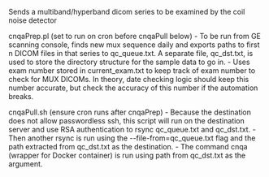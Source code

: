 Sends a multiband/hyperband dicom series to be examined by the coil noise detector

cnqaPrep.pl (set to run on cron before cnqaPull below)
    - To be run from GE scanning console, finds new mux sequence daily and exports paths to first n DICOM files in that series to qc_queue.txt. A separate file, qc_dst.txt, is used to store the directory structure for the sample data to go in.
    - Uses exam number stored in current_exam.txt to keep track of exam number to check for MUX DICOMs. In theory, date checking logic should keep this number accurate, but check the accuracy of this number if the automation breaks.

cnqaPull.sh  (ensure cron runs after cnqaPrep)
    - Because the destination does not allow passwordless ssh, this script will run on the destination server and use RSA authentication to rsync qc_queue.txt and qc_dst.txt.  - Then another rsync is run using  the --file-from=qc_queue.txt flag and the path extracted from qc_dst.txt as the destination.
    - The command cnqa (wrapper for Docker container) is run using path from qc_dst.txt as the argument.